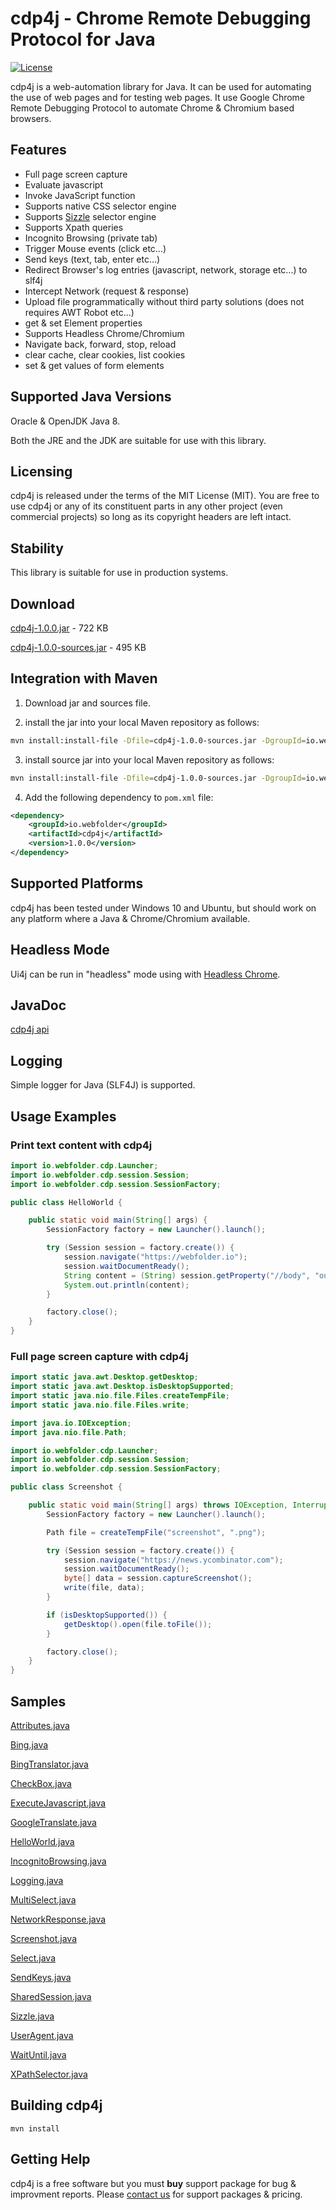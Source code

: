 cdp4j - Chrome Remote Debugging Protocol for Java
=================================================

[![License](http://img.shields.io/badge/license-MIT-blue.svg)](http://opensource.org/licenses/MIT)

cdp4j is a web-automation library for Java. It can be used for automating the use of web pages and for testing web pages.
It use Google Chrome Remote Debugging Protocol to automate Chrome & Chromium based browsers.

Features
--------
* Full page screen capture
* Evaluate javascript
* Invoke JavaScript function
* Supports native CSS selector engine
* Supports [Sizzle](http://sizzlejs.com/) selector engine
* Supports Xpath queries
* Incognito Browsing (private tab)
* Trigger Mouse events (click etc...)
* Send keys (text, tab, enter etc...)
* Redirect Browser's log entries (javascript, network, storage etc...) to slf4j
* Intercept Network (request & response)
* Upload file programmatically without third party solutions (does not requires AWT Robot etc...)
* get & set Element properties
* Supports Headless Chrome/Chromium
* Navigate back, forward, stop, reload
* clear cache, clear cookies, list cookies
* set & get values of form elements

Supported Java Versions
-----------------------

Oracle & OpenJDK Java 8.

Both the JRE and the JDK are suitable for use with this library.

Licensing
---------

cdp4j is released under the terms of the MIT License (MIT).
You are free to use cdp4j or any of its constituent parts in any other project (even commercial projects) so long as its copyright headers are left intact.

Stability
---------
This library is suitable for use in production systems.

Download
--------
[cdp4j-1.0.0.jar](https://webfolder.io/download/cdp4j-1.0.0.jar) - 722 KB

[cdp4j-1.0.0-sources.jar](https://webfolder.io/download/cdp4j-1.0.0-sources.jar) - 495 KB

Integration with Maven
----------------------
1. Download jar and sources file.

2. install the jar into your local Maven repository as follows:

```bash
mvn install:install-file -Dfile=cdp4j-1.0.0-sources.jar -DgroupId=io.webfolder -DartifactId=cdp4j -Dversion=1.0.0 -Dpackaging=jar -DgeneratePom=true
```

3. install source jar into your local Maven repository as follows:
```bash
mvn install:install-file -Dfile=cdp4j-1.0.0-sources.jar -DgroupId=io.webfolder -DartifactId=cdp4j -Dversion=1.0.0 -Dpackaging=jar -DgeneratePom=true -Dclassifier=sources
```

4. Add the following dependency to `pom.xml` file:

```xml
<dependency>
    <groupId>io.webfolder</groupId>
    <artifactId>cdp4j</artifactId>
    <version>1.0.0</version>
</dependency>
```

Supported Platforms
-------------------
cdp4j has been tested under Windows 10 and Ubuntu, but should work on any platform where a Java & Chrome/Chromium available.

Headless Mode
-------------
Ui4j can be run in "headless" mode using with [Headless Chrome](https://chromium.googlesource.com/chromium/src/+/lkgr/headless/README.md).

JavaDoc
-------
[cdp4j api](https://webfolder.io/cdp4j/javadoc/index.html)

Logging
-------
Simple logger for Java (SLF4J) is supported.

Usage Examples
--------------

### Print text content with cdp4j

```java
import io.webfolder.cdp.Launcher;
import io.webfolder.cdp.session.Session;
import io.webfolder.cdp.session.SessionFactory;

public class HelloWorld {

    public static void main(String[] args) {
        SessionFactory factory = new Launcher().launch();

        try (Session session = factory.create()) {
            session.navigate("https://webfolder.io");
            session.waitDocumentReady();
            String content = (String) session.getProperty("//body", "outerText");
            System.out.println(content);
        }

        factory.close();
    }
}
```

### Full page screen capture with cdp4j

```java
import static java.awt.Desktop.getDesktop;
import static java.awt.Desktop.isDesktopSupported;
import static java.nio.file.Files.createTempFile;
import static java.nio.file.Files.write;

import java.io.IOException;
import java.nio.file.Path;

import io.webfolder.cdp.Launcher;
import io.webfolder.cdp.session.Session;
import io.webfolder.cdp.session.SessionFactory;

public class Screenshot {

    public static void main(String[] args) throws IOException, InterruptedException {
        SessionFactory factory = new Launcher().launch();

        Path file = createTempFile("screenshot", ".png");

        try (Session session = factory.create()) {
            session.navigate("https://news.ycombinator.com");
            session.waitDocumentReady();
            byte[] data = session.captureScreenshot();
            write(file, data);
        }

        if (isDesktopSupported()) {
            getDesktop().open(file.toFile());
        }

        factory.close();
    }
}
```

Samples
-------
[Attributes.java](https://github.com/webfolderio/cdp4j/blob/master/src/test/java/io/webfolder/cdp/sample/Attributes.java)

[Bing.java](https://github.com/webfolderio/cdp4j/blob/master/src/test/java/io/webfolder/cdp/sample/Bing.java)

[BingTranslator.java](https://github.com/webfolderio/cdp4j/blob/master/src/test/java/io/webfolder/cdp/sample/BingTranslator.java)

[CheckBox.java](https://github.com/webfolderio/cdp4j/blob/master/src/test/java/io/webfolder/cdp/sample/CheckBox.java)

[ExecuteJavascript.java](https://github.com/webfolderio/cdp4j/blob/master/src/test/java/io/webfolder/cdp/sample/ExecuteJavascript.java)

[GoogleTranslate.java](https://github.com/webfolderio/cdp4j/blob/master/src/test/java/io/webfolder/cdp/sample/GoogleTranslate.java)

[HelloWorld.java](https://github.com/webfolderio/cdp4j/blob/master/src/test/java/io/webfolder/cdp/sample/HelloWorld.java)

[IncognitoBrowsing.java](https://github.com/webfolderio/cdp4j/blob/master/src/test/java/io/webfolder/cdp/sample/IncognitoBrowsing.java)

[Logging.java](https://github.com/webfolderio/cdp4j/blob/master/src/test/java/io/webfolder/cdp/sample/Logging.java)

[MultiSelect.java](https://github.com/webfolderio/cdp4j/blob/master/src/test/java/io/webfolder/cdp/sample/MultiSelect.java)

[NetworkResponse.java](https://github.com/webfolderio/cdp4j/blob/master/src/test/java/io/webfolder/cdp/sample/NetworkResponse.java)

[Screenshot.java](https://github.com/webfolderio/cdp4j/blob/master/src/test/java/io/webfolder/cdp/sample/Screenshot.java)

[Select.java](https://github.com/webfolderio/cdp4j/blob/master/src/test/java/io/webfolder/cdp/sample/Select.java)

[SendKeys.java](https://github.com/webfolderio/cdp4j/blob/master/src/test/java/io/webfolder/cdp/sample/SendKeys.java)

[SharedSession.java](https://github.com/webfolderio/cdp4j/blob/master/src/test/java/io/webfolder/cdp/sample/SharedSession.java)

[Sizzle.java](https://github.com/webfolderio/cdp4j/blob/master/src/test/java/io/webfolder/cdp/sample/Sizzle.java)

[UserAgent.java](https://github.com/webfolderio/cdp4j/blob/master/src/test/java/io/webfolder/cdp/sample/UserAgent.java)

[WaitUntil.java](https://github.com/webfolderio/cdp4j/blob/master/src/test/java/io/webfolder/cdp/sample/WaitUntil.java)

[XPathSelector.java](https://github.com/webfolderio/cdp4j/blob/master/src/test/java/io/webfolder/cdp/sample/XPathSelector.java)

Building cdp4j
--------------
`mvn install`

Getting Help
--------------------------------------------------------------------------------------------
cdp4j is a free software but you must **buy** support package for bug & improvment reports.
Please [contact us](https://webfolder.io/support) for support packages & pricing.
